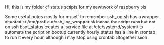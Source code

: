 Hi, this is my folder of status scripts for my newtwork of raspberry pis

Some useful notes mostly for myself to remember
ssh_log.sh has a wrapper situated at /etc/profile.d/ssh_log_wrapper.sh incase the script runs but not on ssh
boot_status creates a .service file at /etc/systemd/system/ to automate the script on bootup
currently hourly_status has a line in crontab to run it every hour, although i may stop using crontab altogether soon
